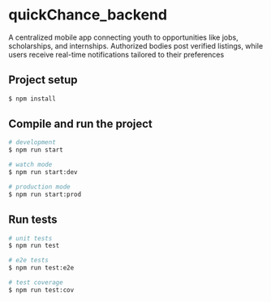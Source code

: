 # quickChance_backend
A centralized mobile app connecting youth to opportunities like jobs, scholarships, and internships. Authorized bodies post verified listings, while users receive real-time notifications tailored to their preferences

 ## Project setup

```bash
$ npm install
```

## Compile and run the project

```bash
# development
$ npm run start

# watch mode
$ npm run start:dev

# production mode
$ npm run start:prod
```

## Run tests

```bash
# unit tests
$ npm run test

# e2e tests
$ npm run test:e2e

# test coverage
$ npm run test:cov
```
